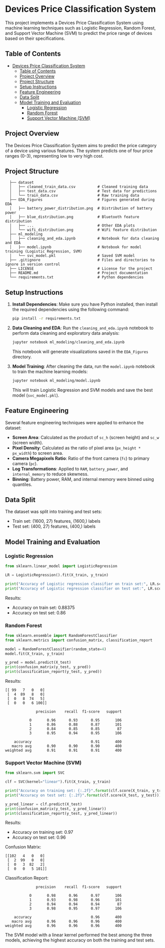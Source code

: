 # Devices Price Classification System

This project implements a Devices Price Classification System using machine learning techniques such as Logistic Regression, Random Forest, and Support Vector Machine (SVM) to predict the price range of devices based on their specifications.

## Table of Contents
- [Devices Price Classification System](#devices-price-classification-system)
  - [Table of Contents](#table-of-contents)
  - [Project Overview](#project-overview)
  - [Project Structure](#project-structure)
  - [Setup Instructions](#setup-instructions)
  - [Feature Engineering](#feature-engineering)
  - [Data Split](#data-split)
  - [Model Training and Evaluation](#model-training-and-evaluation)
    - [Logistic Regression](#logistic-regression)
    - [Random Forest](#random-forest)
    - [Support Vector Machine (SVM)](#support-vector-machine-svm)

## Project Overview

The Devices Price Classification System aims to predict the price category of a device using various features. The system predicts one of four price ranges (0-3), representing low to very high cost.


## Project Structure

```
  ├── dataset
  │   ├── cleaned_train_data.csv          # Cleaned training data
  │   ├── test_data.csv                   # Test data for predictions
  │   └── train_data.csv                  # Raw training data
  ├── EDA_Figures                         # Figures generated during EDA
  │   ├── battery_power_distribution.png  # Distribution of battery power
  │   ├── blue_distribution.png           # Bluetooth feature distribution
  │   ├── ...                             # Other EDA plots
  │   └── wifi_distribution.png           # WiFi feature distribution
  ├── ml_modeling
  │   ├── cleaning_and_eda.ipynb          # Notebook for data cleaning and EDA
  │   ├── model.ipynb                     # Notebook for model training (Logistic Regression, SVM)
  │   └── svc_model.pkl                   # Saved SVM model
  ├── .gitignore                          # Files and directories to ignore in version control
  ├── LICENSE                             # License for the project
  ├── README.md                           # Project documentation
  └── requirements.txt                    # Python dependencies
```


## Setup Instructions

1. **Install Dependencies**: Make sure you have Python installed, then install the required dependencies using the following command:

   ```bash
   pip install -r requirements.txt
   ```

2. **Data Cleaning and EDA**: Run the `cleaning_and_eda.ipynb` notebook to perform data cleaning and exploratory data analysis:

   ```bash
   jupyter notebook ml_modeling/cleaning_and_eda.ipynb
   ```

   This notebook will generate visualizations saved in the `EDA_Figures` directory.
3. **Model Training**: After cleaning the data, run the `model.ipynb` notebook to train the machine learning models:

   ```bash
   jupyter notebook ml_modeling/model.ipynb
   ```

   This will train Logistic Regression and SVM models and save the best model (`svc_model.pkl`).

## Feature Engineering

Several feature engineering techniques were applied to enhance the dataset:

* **Screen Area**: Calculated as the product of `sc_h` (screen height) and `sc_w` (screen width).
* **Pixel Density**: Calculated as the ratio of pixel area (`px_height * px_width`) to screen area.
* **Camera Megapixels Ratio**: Ratio of the front camera (`fc`) to primary camera (`pc`).
* **Log Transformations**: Applied to `RAM`, `battery_power`, and `internal_memory` to reduce skewness.
* **Binning**: Battery power, RAM, and internal memory were binned using quantiles.

## Data Split

The dataset was split into training and test sets:

- Train set: (1600, 27) features, (1600,) labels
- Test set: (400, 27) features, (400,) labels

## Model Training and Evaluation

### Logistic Regression

```python
from sklearn.linear_model import LogisticRegression

LR = LogisticRegression().fit(X_train, y_train)

print("Accuracy of Logistic regression classifier on train set:", LR.score(X_train, y_train))
print("Accuracy of Logistic regression classifier on test set:", LR.score(X_test, y_test))
```

Results:
- Accuracy on train set: 0.88375
- Accuracy on test set: 0.86

### Random Forest

```python
from sklearn.ensemble import RandomForestClassifier
from sklearn.metrics import confusion_matrix, classification_report

model = RandomForestClassifier(random_state=4)
model.fit(X_train, y_train)

y_pred = model.predict(X_test)
print(confusion_matrix(y_test, y_pred))
print(classification_report(y_test, y_pred))
```

Results:

```
[[ 99   7   0   0]
 [  4  89   8   0]
 [  0   8  74   5]
 [  0   0   6 100]]

              precision    recall  f1-score   support

           0       0.96      0.93      0.95       106
           1       0.86      0.88      0.87       101
           2       0.84      0.85      0.85        87
           3       0.95      0.94      0.95       106

    accuracy                           0.91       400
   macro avg       0.90      0.90      0.90       400
weighted avg       0.91      0.91      0.91       400
```

### Support Vector Machine (SVM)

```python
from sklearn.svm import SVC

clf = SVC(kernel="linear").fit(X_train, y_train)

print("Accuracy on training set: {:.2f}".format(clf.score(X_train, y_train)))
print("Accuracy on test set: {:.2f}".format(clf.score(X_test, y_test)))

y_pred_linear = clf.predict(X_test)
print(confusion_matrix(y_test, y_pred_linear))
print(classification_report(y_test, y_pred_linear))
```

Results:
- Accuracy on training set: 0.97
- Accuracy on test set: 0.96

Confusion Matrix:

```
[[102   4   0   0]
 [  2  99   0   0]
 [  0   3  82   2]
 [  0   0   5 101]]
```

Classification Report:

```
              precision    recall  f1-score   support

           0       0.98      0.96      0.97       106
           1       0.93      0.98      0.96       101
           2       0.94      0.94      0.94        87
           3       0.98      0.95      0.97       106

    accuracy                           0.96       400
   macro avg       0.96      0.96      0.96       400
weighted avg       0.96      0.96      0.96       400
```

The SVM model with a linear kernel performed the best among the three models, achieving the highest accuracy on both the training and test sets.